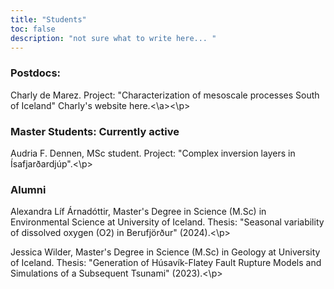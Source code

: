 ```yaml
---
title: "Students"
toc: false
description: "not sure what to write here... "
---
```


### Postdocs:
<p> Charly de Marez. Project: "Characterization of mesoscale processes South of Iceland" <ahref="https://demarez.github.io/">
    Charly's website here.<\a><\p>
      
### Master Students: Currently active
<p> Audria F. Dennen, MSc student. Project: "Complex inversion layers in Ísafjarðardjúp".<\p>



### Alumni
<p> Alexandra Líf Árnadóttir, Master's Degree in Science (M.Sc) in Environmental Science at University of Iceland. Thesis: "Seasonal variability of dissolved oxygen (O2) in Berufjörður" (2024).<\p>
<p> Jessica Wilder, Master's Degree in Science (M.Sc) in Geology at University of Iceland. Thesis: "Generation of Húsavík-Flatey Fault Rupture Models and Simulations of a Subsequent Tsunami" (2023).<\p>
 

